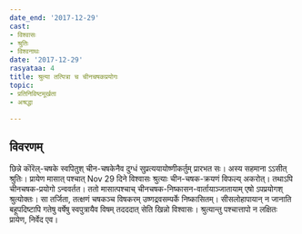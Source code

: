 ```yaml
---
date_end: '2017-12-29'
cast:
- विश्वासः
- श्रुतिः
- विश्वनाथः
date: '2017-12-29'
rasyataa: 4
title: श्रुत्या तत्पित्रा च चीनचषकप्रयोगः
topic:
- प्रतिनिविष्टमूर्खता
- अश्रद्धा

---
```


## विवरणम्
छिन्ने कॊरॆल्-चषके स्वपितुश् चीन-चषकेनैव दुग्धं‌ सुप्रत्ययायोष्णीकर्तुम् प्रारभत सः। अस्य सहमाना ऽऽसीत् श्रुतिः। प्रायेण मासात् पश्चात् Nov 29 दिने विश्वासः श्रुत्याः चीन-चषक-क्रयणं विफल्य् अकरोत्। तथाऽपि चीनचषक-प्रयोगो ऽन्ववर्तत। ततो मासात्पश्चाच् चीनचषक-निष्कासन-वार्तायाञ्जातायाम् एषो ऽपप्रयोगश् श्रुत्योक्तः। सा तर्जिता, तत्क्षणं चषकञ्च विषकरम् उष्णद्रवसम्पर्के निष्कासितम्। सीसलोहापायान् न जानाति बहूपदिष्टापि गतेषु वर्षेषु स्वपुत्रायैव विषम् तदददात् सेति खिन्नो विश्वासः। श्रुत्यान्तु पश्चात्तापो न लक्षितः प्रायेण, निर्वेद एव।

